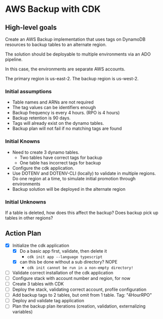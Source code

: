 # AWS Backup with CDK

## High-level goals

Create an AWS Backup implementation that uses tags on DynamoDB resources to backup tables to an alternate region.

The solution should be deployable to multiple environments via an ADO pipeline.

In this case, the environments are separate AWS accounts.

The primary region is us-east-2. The backup region is us-west-2.

### Initial assumptions

- Table names and ARNs are not required
- The tag values can be identifiers enough
- Backup frequency is every 4 hours. (RPO is 4 hours)
- Backup retention is 90 days.
- Tags will already exist on the dynamo tables.
- Backup plan will not fail if no matching tags are found

### Initial Knowns

- Need to create 3 dynamo tables.
  - Two tables have correct tags for backup
  - One table has incorrect tags for backup
- Configure the cdk application.
- Use DOTENV and DOTENV-CLI (locally) to validate in multiple regions. Do one region at a time, to simulate initial promotion through environments
- Backup solution will be deployed in the alternate region

### Initial Unknowns

If a table is deleted, how does this affect the backup?
Does backup pick up tables in other regions?

## Action Plan

- [x] Initialize the cdk application
  - [x] Do a basic app first, validate, then delete it
    - `cdk init app --language typescript`
  - [x] can this be done without a sub directory? NOPE
    - `cdk init cannot be run in a non-empty directory!`
- [ ] Validate correct installation of the cdk application
- [ ] Configure stack with account number and region, for now
- [ ] Create 3 tables with CDK
- [ ] Deploy the stack, validating correct account, profile configuration
- [ ] Add backup tags to 2 tables, but omit from 1 table. Tag: "4HourRPO"
- [ ] Deploy and validate tag application
- [ ] Plan the backup plan iterations (creation, validation, externalizing variables)

